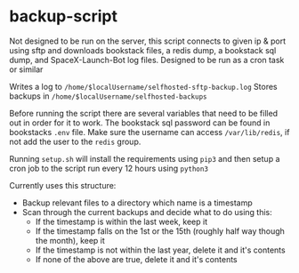 # backup-script

Not designed to be run on the server, this script connects to given ip & port
using sftp and downloads bookstack files, a redis dump, a bookstack sql dump,
and SpaceX-Launch-Bot log files. Designed to be run as a cron task or similar

Writes a log to `/home/$localUsername/selfhosted-sftp-backup.log`
Stores backups in `/home/$localUsername/selfhosted-backups`

Before running the script there are several variables that need to be filled out
in order for it to work. The bookstack sql password can be found in bookstacks
`.env` file. Make sure the username can access `/var/lib/redis`, if not add the
user to the `redis` group.

Running `setup.sh` will install the requirements using `pip3` and then setup a
cron job to the script run every 12 hours using `python3`

Currently uses this structure:
 - Backup relevant files to a directory which name is a timestamp
 - Scan through the current backups and decide what to do using this:
   - If the timestamp is within the last week, keep it
   - If the timestamp falls on the 1st or the 15th (roughly half way though the
   month), keep it
   - If the timestamp is not within the last year, delete it and it's contents
   - If none of the above are true, delete it and it's contents
